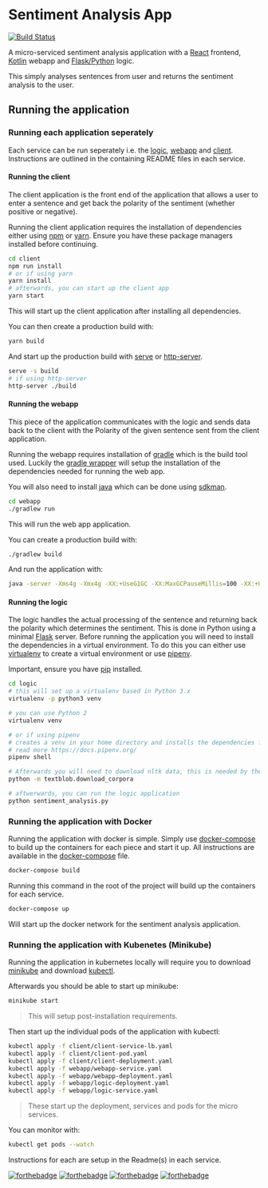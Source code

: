 # Sentiment Analysis App

[![Build Status](https://travis-ci.org/BrianLusina/sentiment-analyzer.svg?branch=master)](https://travis-ci.org/BrianLusina/sentiment-analyzer)

A micro-serviced sentiment analysis application with a [React](https://reactjs.org/) frontend, [Kotlin](https://kotlinlang.org/) webapp and [Flask/Python](http://flask.pocoo.org/) logic.

This simply analyses sentences from user and returns the sentiment analysis to the user.

## Running the application

### Running each application seperately

Each service can be run seperately i.e. the [logic](./logic), [webapp](./webapp) and [client](./client). Instructions
are outlined in the containing README files in each service.

#### Running the client

The client application is the front end of the application that allows a user to enter a sentence and get back the polarity of the sentiment (whether positive or negative).

Running the client application requires the installation of dependencies either using [npm](https://www.npmjs.com/) or [yarn](https://yarnpkg.com/en/). Ensure you have these package managers installed before continuing.

```bash
cd client
npm run install
# or if using yarn
yarn install
# afterwards, you can start up the client app
yarn start
```

This will start up the client application after installing all dependencies.

You can then create a production build with:

```bash
yarn build
```

And start up the production build with [serve](https://www.npmjs.com/package/serve) or [http-server](https://github.com/indexzero/http-server).

```bash
serve -s build
# if using http-server
http-server ./build
```

#### Running the webapp

This piece of the application communicates with the logic and sends data back to the client with the Polarity of the given sentence sent from the client application.

Running the webapp requires installation of [gradle](https://gradle.org/) which is the build tool used. Luckily the [gradle wrapper](./webapp/gradlew) will setup the installation of the dependencies needed for running the web app.

You will also need to install [java](https://java.com/en/download/) which can be done using [sdkman](http://sdkman.io/).

```bash
cd webapp
./gradlew run
```

This will run the web app application.

You can create a production build with:

```bash
./gradlew build
```

And run the application with:

```bash
java -server -Xms4g -Xmx4g -XX:+UseG1GC -XX:MaxGCPauseMillis=100 -XX:+UseStringDeduplication -jar ./build/libs/webapp.jar
```

#### Running the logic

The logic handles the actual processing of the sentence and returning back the polarity which determines the sentiment.
This is done in Python using a minimal [Flask](http://flask.pocoo.org) server. Before running the application you will
need to install the dependencies in a virtual environment. To do this you can either use [virtualenv](https://virtualenv.pypa.io/en/stable/) to create a virtual environment or use [pipenv](https://github.com/pypa/pipenv).

Important, ensure you have [pip](https://pypi.org/project/pip/) installed.

```bash
cd logic
# this will set up a virtualenv based in Python 3.x
virtualenv -p python3 venv

# you can use Python 2
virtualenv venv

# or if using pipenv
# creates a venv in your home directory and installs the dependencies from the Pipfile
# read more https://docs.pipenv.org/
pipenv shell

# Afterwards you will need to download nltk data, this is needed by the TextBlob dependency
python -m textblob.download_corpora

# aftwerwards, you can run the logic application
python sentiment_analysis.py
```

### Running the application with Docker

Running the application with docker is simple. Simply use [docker-compose](https://docs.docker.com/compose/) to build up the containers for each piece and start it up. All instructions are available in the [docker-compose](./docker-compose.yml) file.

```bash
docker-compose build
```

Running this command in the root of the project will build up the containers for each service.

```bash
docker-compose up
```

Will start up the docker network for the sentiment analysis application.

### Running the application with Kubenetes (Minikube)

Running the application in kubernetes locally will require you to download [minikube](https://github.com/kubernetes/minikube) and download [kubectl](https://kubernetes.io/docs/tasks/tools/install-kubectl/).

Afterwards you should be able to start up minikube:

```bash
minikube start
```

> This will setup post-installation requirements.

Then start up the individual pods of the application with kubectl:

```bash
kubectl apply -f client/client-service-lb.yaml
kubectl apply -f client/client-pod.yaml
kubectl apply -f client/client-deployment.yaml
kubectl apply -f webapp/webapp-service.yaml
kubectl apply -f webapp/webapp-deployment.yaml
kubectl apply -f webapp/logic-deployment.yaml
kubectl apply -f webapp/logic-service.yaml
```

> These start up the deployment, services and pods for the micro services.

You can monitor with:

``` bash
kubectl get pods --watch
```

Instructions for each are setup in the Readme(s) in each service.

[![forthebadge](https://forthebadge.com/images/badges/made-with-python.svg)](https://forthebadge.com)
[![forthebadge](https://forthebadge.com/images/badges/uses-js.svg)](https://forthebadge.com)
[![forthebadge](https://forthebadge.com/images/badges/built-with-love.svg)](https://forthebadge.com)
[![forthebadge](https://forthebadge.com/images/badges/as-seen-on-tv.svg)](https://forthebadge.com)
